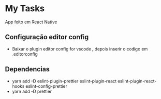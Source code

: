 # My Tasks

App feito em React Native

## Configuração editor config

- Baixar o plugin editor config for vscode , depois inserir o codigo em .editorconfig

## Dependencias

- yarn add -D eslint-plugin-prettier eslint-plugin-react eslint-plugin-react-hooks eslint-config-prettier
- yarn add -D prettier
